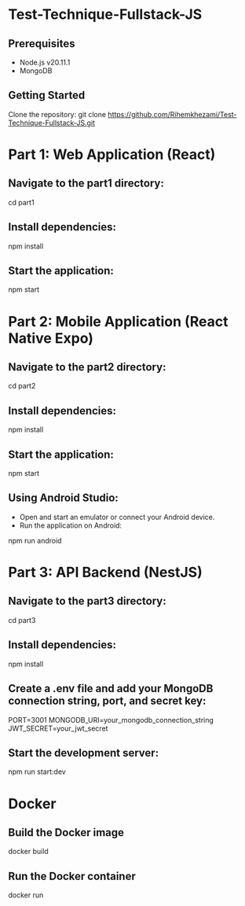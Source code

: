 # Test-Technique-Fullstack-JS

## Prerequisites
- Node.js v20.11.1
- MongoDB

## Getting Started

Clone the repository:
git clone https://github.com/Rihemkhezami/Test-Technique-Fullstack-JS.git
# Part 1: Web Application (React)

## Navigate to the part1 directory:
cd part1
## Install dependencies:

npm install

## Start the application:

npm start

# Part 2: Mobile Application (React Native Expo)

## Navigate to the part2 directory:
cd part2

## Install dependencies:

npm install
## Start the application:

npm start
## Using Android Studio:
- Open and start an emulator or connect your Android device.
- Run the application on Android:

npm run android
# Part 3: API Backend (NestJS)
## Navigate to the part3 directory:

cd part3
## Install dependencies:

npm install
## Create a .env file and add your MongoDB connection string, port, and secret key:
PORT=3001
MONGODB_URI=your_mongodb_connection_string
JWT_SECRET=your_jwt_secret
## Start the development server:
npm run start:dev
# Docker
## Build the Docker image
docker build
## Run the Docker container
docker run
